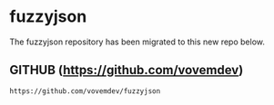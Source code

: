 # fuzzyjson

The fuzzyjson repository has been migrated to this new repo below.

## GITHUB (https://github.com/vovemdev)

```
https://github.com/vovemdev/fuzzyjson
```
